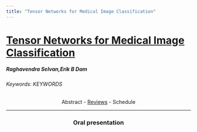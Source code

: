 ```yaml
---
title: "Tensor Networks for Medical Image Classification"
---
```

<style>
.paper_abstract {
  display: none;
  font-size: 90%;
  line-height: 1.35;
  text-align: justify;
  margin-top: 4px;
  padding-left: 20px;
  padding-right: 20px;
  padding-bottom: 4px;

  .actions {
    display: block;
    text-align: center;
    margin-top: 4px;
  }
}

.paper_qa {
  display: none;
  line-height: 1.35;
  text-align: center;
  margin-top: 4px;
  padding-left: 20px;
  padding-right: 20px;
  padding-bottom: 4px;

  .actions {
    display: block;
    text-align: center;
    margin-top: 4px;
  }
}
</style>

# [Tensor Networks for Medical Image Classification](https://chat.midl.io/channel/O095)

##### Raghavendra Selvan,Erik B Dam
###### Keywords: KEYWORDS

<!-- ### Abstract -->
<center><a class="toggle_visibility" data-selector=".paper_abstract" data-level="3">Abstract</a>
        - <a href="https://openreview.net/forum?id=jjk6bxk07G">Reviews</a>
        - <a class="toggle_visibility" data-selector=".paper_qa" data-level="3">Schedule</a>

<span class="paper_abstract">
        With the increasing adoption of machine learning tools like neural networks across several domains, interesting connections and comparisons to concepts from other domains are coming to light. In this work, we focus on the class of Tensor Networks, which has been a work horse for physicists in the last two decades to analyse quantum many-body systems. Building on the recent interest in tensor networks for machine learning, we extend the Matrix Product State tensor networks (which can be interpreted as linear classifiers operating in exponentially high dimensional spaces) to be useful in medical image analysis tasks. We focus on classification problems as a first step where we motivate the use of tensor networks and propose adaptions for 2D images using classical image domain concepts such as local orderlessness of images. With the proposed locally orderless tensor network model (LoTeNet), we show that tensor networks are capable of attaining performance that is comparable to state-of-the-art deep learning methods. We evaluate the model on two publicly available medical imaging datasets and show performance improvements with fewer model hyperparameters and lesser computational resources compared to relevant baseline methods.
        <span class="actions">
  <br/>
  <a class="toggle_visibility" data-level="2">Hide abstract</a></span>
</span>

<span class="paper_qa">
        Not available for now
        <br/>
        <span class="actions"><a class="toggle_visibility" data-level="2">Hide schedule</a></span>
</span>

---

### Oral presentation
